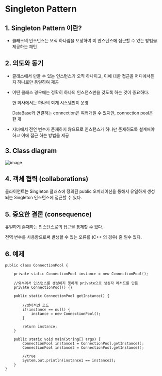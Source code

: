 # Singleton Pattern
## 1. Singleton Pattern 이란?
+ 클래스의 인스턴스는 오직 하나임을 보장하여 이 인스턴스에 접근할 수 있는 방법을 제공하는 패턴

## 2. 의도와 동기
+ 클래스에서 만들 수 있는 인스턴스가 오직 하나이고, 이에 대한 접근을 어디에서든지 하나로만 통일하여 제공
+ 어떤 클래스 경우에는 정확히 하나의 인스턴스만을 갖도록 하는 것이 중요하다.

  한 회사에서는 하나의 회계 시스템만이 운영

  DataBase와 연결하는 connection은 여러개일 수 있지만, connection pool은 한 개

+ 자바에서 전연 변수가 존재하지 않으므로 인스턴스가 하나만 존재하도록 설계해야 하고 이에 접근 하는 방법을 제공

## 3. Class diagram
![image](https://github.com/kswdev/design-pattern/assets/92713670/805a26ee-f8a7-4d5f-a97f-99dc029b57d3)


## 4. 객체 협력 (collaborations)

클라이언트는 Singleton 클래스에 정의된 public 오퍼레이션을 통해서 유일하게 생성되는 Singleton 인스턴스에 접근할 수 있다.


## 5. 중요한 결론 (consequence)


유일하게 존재하는 인스턴스로의 접근을 통제할 수 있다.


전역 변수를 사용함으로써 발생할 수 있는 오류를 (C++ 의 경우) 줄 일수 있다.



## 6. 예제

```
public class ConnectionPool {

    private static ConnectionPool instance = new ConnectionPool();

    //외부에서 인스턴스를 생성하지 못하게 private으로 생성자 메서드를 만듬
    private ConnectionPool() {}

    public static ConnectionPool getInstance() {

        //방어적인 코드
        if(instance == null) {
            instance = new ConnectionPool();
        }

        return instance;
    }

    public static void main(String[] args) {
        ConnectionPool instance1 = ConnectionPool.getInstance();
        ConnectionPool instance2 = ConnectionPool.getInstance();

        //true
        System.out.println(instance1 == instance2);
    }
}
```

